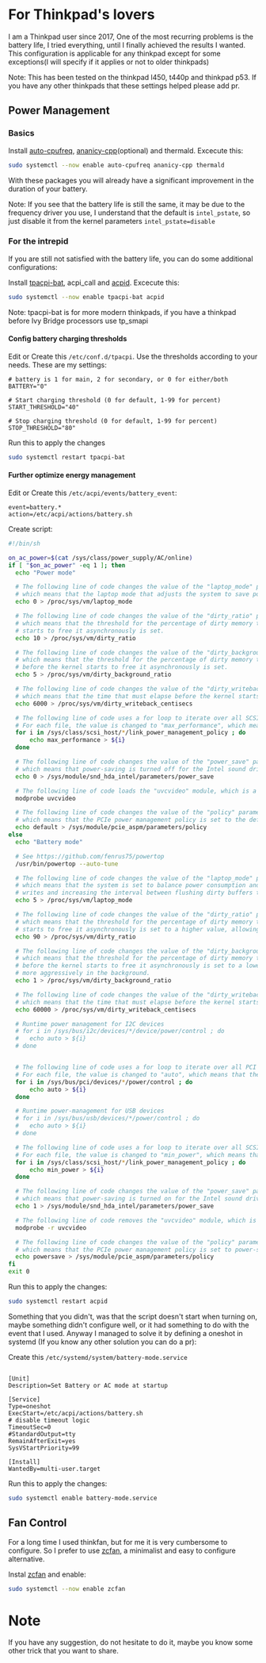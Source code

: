 # For Thinkpad's lovers

I am a Thinkpad user since 2017, One of the most recurring problems is the battery life, I tried everything, until I finally achieved the results I wanted.
This configuration is applicable for any thinkpad except for some exceptions(I will specify if it applies or not to older thinkpads)

Note: This has been tested on the thinkpad l450, t440p and thinkpad p53. If you have any other thinkpads that these settings helped please add pr.

## Power Management

### Basics

Install [auto-cpufreq](https://github.com/AdnanHodzic/auto-cpufreq), [ananicy-cpp](https://gitlab.com/ananicy-cpp/ananicy-cpp)(optional) and thermald. Excecute this:

```bash
sudo systemctl --now enable auto-cpufreq ananicy-cpp thermald
```

With these packages you will already have a significant improvement in the duration of your battery.

Note: If you see that the battery life is still the same, it may be due to the frequency driver you use, I understand that the default is `intel_pstate`, so just disable it from the kernel parameters `intel_pstate=disable`

### For the intrepid

If you are still not satisfied with the battery life, you can do some additional configurations:

Install [tpacpi-bat](https://github.com/teleshoes/tpacpi-bat), acpi_call and [acpid](https://wiki.archlinux.org/title/acpid). Excecute this:

```bash
sudo systemctl --now enable tpacpi-bat acpid
```

Note: tpacpi-bat is for more modern thinkpads, if you have a thinkpad before Ivy Bridge processors use tp_smapi

#### Config battery charging thresholds

Edit or Create this `/etc/conf.d/tpacpi`. Use the thresholds according to your needs. These are my settings:

```
# battery is 1 for main, 2 for secondary, or 0 for either/both
BATTERY="0"

# Start charging threshold (0 for default, 1-99 for percent)
START_THRESHOLD="40"

# Stop charging threshold (0 for default, 1-99 for percent)
STOP_THRESHOLD="80"
```

Run this to apply the changes

```bash
sudo systemctl restart tpacpi-bat
```

#### Further optimize energy management

Edit or Create this `/etc/acpi/events/battery_event`:

```
event=battery.*
action=/etc/acpi/actions/battery.sh
```

Create script:

```bash
#!/bin/sh

on_ac_power=$(cat /sys/class/power_supply/AC/online)
if [ "$on_ac_power" -eq 1 ]; then
  echo "Power mode"

  # The following line of code changes the value of the "laptop_mode" parameter to 0 in the /proc/sys/vm file,
  # which means that the laptop mode that adjusts the system to save power and extend battery life is turned off.
  echo 0 > /proc/sys/vm/laptop_mode

  # The following line of code changes the value of the "dirty_ratio" parameter to 10 in the /proc/sys/vm file,
  # which means that the threshold for the percentage of dirty memory that can be used by applications before the kernel
  # starts to free it asynchronously is set.
  echo 10 > /proc/sys/vm/dirty_ratio

  # The following line of code changes the value of the "dirty_background_ratio" parameter to 5 in the /proc/sys/vm file,
  # which means that the threshold for the percentage of dirty memory that can be used in the background
  # before the kernel starts to free it asynchronously is set.
  echo 5 > /proc/sys/vm/dirty_background_ratio

  # The following line of code changes the value of the "dirty_writeback_centisecs" parameter to 6000 in the /proc/sys/vm file,
  # which means that the time that must elapse before the kernel starts writing dirty memory data to the hard drive is set.
  echo 6000 > /proc/sys/vm/dirty_writeback_centisecs

  # The following line of code uses a for loop to iterate over all SCSI device power management policy files.
  # For each file, the value is changed to "max_performance", which means that the power policy is set to maximum performance.
  for i in /sys/class/scsi_host/*/link_power_management_policy ; do
      echo max_performance > ${i}
  done

  # The following line of code changes the value of the "power_save" parameter to 0 in the /sys/module/snd_hda_intel/parameters file,
  # which means that power-saving is turned off for the Intel sound driver.
  echo 0 > /sys/module/snd_hda_intel/parameters/power_save

  # The following line of code loads the "uvcvideo" module, which is a video driver for devices that comply with the USB Video Class.
  modprobe uvcvideo

  # The following line of code changes the value of the "policy" parameter to "default" in the /sys/module/pcie_aspm/parameters file,
  # which means that the PCIe power management policy is set to the default value.
  echo default > /sys/module/pcie_aspm/parameters/policy
else
  echo "Battery mode"

  # See https://github.com/fenrus75/powertop
  /usr/bin/powertop --auto-tune

  # The following line of code changes the value of the "laptop_mode" parameter to 5 in the /proc/sys/vm file,
  # which means that the system is set to balance power consumption and performance by reducing the number of disk
  # writes and increasing the interval between flushing dirty buffers to disk.
  echo 5 > /proc/sys/vm/laptop_mode

  # The following line of code changes the value of the "dirty_ratio" parameter to 90 in the /proc/sys/vm file,
  # which means that the threshold for the percentage of dirty memory that can be used by applications before the kernel
  # starts to free it asynchronously is set to a higher value, allowing applications to use more memory before it's freed.
  echo 90 > /proc/sys/vm/dirty_ratio

  # The following line of code changes the value of the "dirty_background_ratio" parameter to 1 in the /proc/sys/vm file,
  # which means that the threshold for the percentage of dirty memory that can be used in the background
  # before the kernel starts to free it asynchronously is set to a lower value, allowing the kernel to free memory
  # more aggressively in the background.
  echo 1 > /proc/sys/vm/dirty_background_ratio

  # The following line of code changes the value of the "dirty_writeback_centisecs" parameter to 60000 in the /proc/sys/vm file,
  # which means that the time that must elapse before the kernel starts writing dirty memory data to the hard drive is set to a higher value.
  echo 60000 > /proc/sys/vm/dirty_writeback_centisecs

  # Runtime power management for I2C devices
  # for i in /sys/bus/i2c/devices/*/device/power/control ; do
  #   echo auto > ${i}
  # done


  # The following line of code uses a for loop to iterate over all PCI devices power management control files.
  # For each file, the value is changed to "auto", which means that the power management policy is set to automatic.
  for i in /sys/bus/pci/devices/*/power/control ; do
      echo auto > ${i}
  done

  # Runtime power-management for USB devices
  # for i in /sys/bus/usb/devices/*/power/control ; do
  #   echo auto > ${i}
  # done

  # The following line of code uses a for loop to iterate over all SCSI device power management policy files.
  # For each file, the value is changed to "min_power", which means that the power policy is set to minimum power usage.
  for i in /sys/class/scsi_host/*/link_power_management_policy ; do
      echo min_power > ${i}
  done

  # The following line of code changes the value of the "power_save" parameter to 1 in the /sys/module/snd_hda_intel/parameters file,
  # which means that power-saving is turned on for the Intel sound driver.
  echo 1 > /sys/module/snd_hda_intel/parameters/power_save

  # The following line of code removes the "uvcvideo" module, which is a video driver for devices that comply with the USB Video Class.
  modprobe -r uvcvideo

  # The following line of code changes the value of the "policy" parameter to "powersave" in the /sys/module/pcie_aspm/parameters file,
  # which means that the PCIe power management policy is set to power-saving.
  echo powersave > /sys/module/pcie_aspm/parameters/policy
fi
exit 0
```

Run this to apply the changes:

```bash
sudo systemctl restart acpid
```

Something that you didn't, was that the script doesn't start when turning on, maybe something didn't configure well, or it had something to do with the event that I used. Anyway I managed to solve it by defining a oneshot in systemd (If you know any other solution you can do a pr):

Create this `/etc/systemd/system/battery-mode.service`

```

[Unit]
Description=Set Battery or AC mode at startup

[Service]
Type=oneshot
ExecStart=/etc/acpi/actions/battery.sh
# disable timeout logic
TimeoutSec=0
#StandardOutput=tty
RemainAfterExit=yes
SysVStartPriority=99

[Install]
WantedBy=multi-user.target
```

Run this to apply the changes:

```bash
sudo systemctl enable battery-mode.service
```

## Fan Control

For a long time I used thinkfan, but for me it is very cumbersome to configure. So I prefer to use [zcfan](https://github.com/cdown/zcfan), a minimalist and easy to configure alternative.

Instal [zcfan](https://github.com/cdown/zcfan) and enable:

```bash
sudo systemctl --now enable zcfan
```

# Note

If you have any suggestion, do not hesitate to do it, maybe you know some other trick that you want to share.
